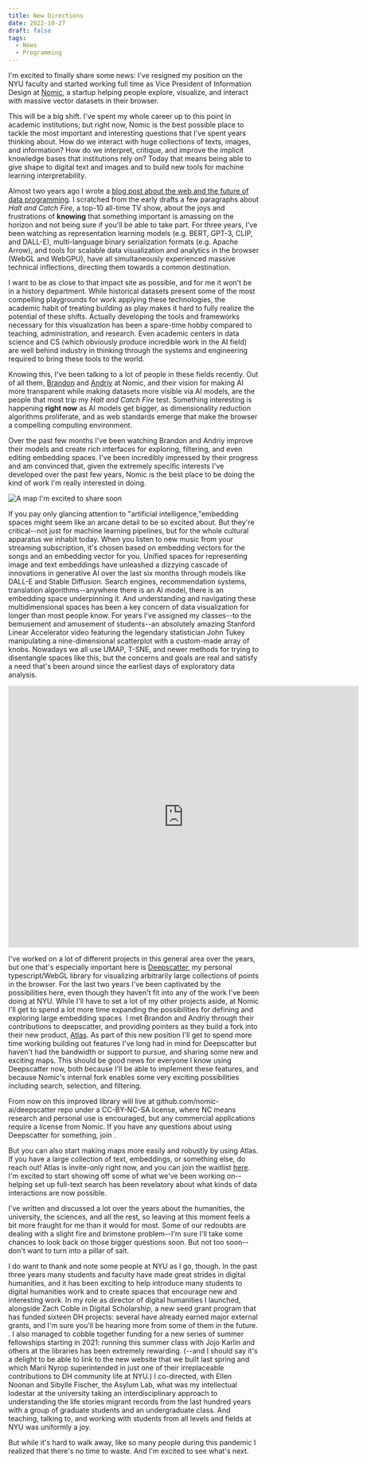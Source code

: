 ```yaml
---
title: New Directions
date: 2022-10-27
draft: false
tags:
  - News
  - Programming
---
```


I'm excited to finally share some news: I've resigned my position on the
NYU faculty and started working full time as Vice President of Information Design at [Nomic](https://nomic.ai), a startup helping people explore, visualize, and interact with massive
vector datasets in their browser.

This will be a big shift. I've spent my whole career up to this point in
academic institutions; but right now, Nomic is the best possible place
to tackle the most important and interesting questions that I've spent
years thinking about. How do we interact with huge collections of texts,
images, and information? How do we interpret, critique, and improve the
implicit knowledge bases that institutions rely on? Today that means
being able to give shape to digital text and images and to build new
tools for machine learning interpretability.

Almost two years ago I wrote a [blog post about the web and the future of data programming](https://benschmidt.org/post/2020-01-15/2020-01-15-webgpu/). I scratched from the early drafts a few
paragraphs about _Halt and Catch Fire_, a top-10 all-time TV show,
about the joys and frustrations of **knowing** that something important
is amassing on the horizon and not being sure if you'll be able to take
part. For three years, I've been watching as representation learning
models (e.g. BERT, GPT-3, CLIP, and DALL-E), multi-language binary
serialization formats (e.g. Apache Arrow), and tools for scalable data
visualization and analytics in the browser (WebGL and WebGPU), have all
simultaneously experienced massive technical inflections, directing them
towards a common destination.

I want to be as close to that impact site as possible, and for me it
won't be in a history department. While historical datasets present some
of the most compelling playgrounds for work applying these technologies,
the academic habit of treating building as play makes it hard to fully
realize the potential of these shifts. Actually developing the tools and
frameworks necessary for this visualization has been a spare-time hobby
compared to teaching, administration, and research.
Even academic
centers in data science and CS (which obviously produce incredible work in
the AI field) are well behind industry in thinking through the systems
and engineering required to bring these tools to the world.

Knowing this, I've been talking to a lot of people in these fields
recently. Out of all them, [Brandon](https://www.linkedin.com/in/brandon-duderstadt-a3269112a/) and [Andriy](https://www.linkedin.com/in/andriymulyar/) at Nomic, and their vision for making AI
more transparent while making datasets more visible via AI models, are
the people that most trip my _Halt and Catch Fire_ test. Something
interesting is happening **right now** as AI models get bigger, as
dimensionality reduction algorithms proliferate, and as web standards
emerge that make the browser a compelling computing environment.

Over the past few months I've been watching Brandon and Andriy improve
their models and create rich interfaces for exploring, filtering, and
even editing embedding spaces. I've been incredibly impressed by their
progress and am convinced that, given the extremely specific interests
I've developed over the past few years, Nomic is the best place to be
doing the kind of work I'm really interested in doing.

![A map I'm excited to share soon](/img/nomic-dotcloud.png)

If you pay only glancing attention to "artificial
intelligence,"embedding spaces might seem like an arcane detail to be so
excited about. But they're critical--not just for machine learning
pipelines, but for the whole cultural apparatus we inhabit today. When
you listen to new music from your streaming subscription, it's chosen
based on embedding vectors for the songs and an embedding vector for
you. Unified spaces for representing image and text embeddings have
unleashed a dizzying cascade of innovations in generative AI over the
last six months through models like DALL-E and Stable Diffusion. Search
engines, recommendation systems, translation algorithms--anywhere there
is an AI model, there is an embedding space underpinning it. And
understanding and navigating these multidimensional spaces has been a
key concern of data visualization for longer than most people know. For
years I've assigned my classes--to the bemusement and amusement of
students--an absolutely amazing Stanford Linear Accelerator video
featuring the legendary statistician John Tukey manipulating a
nine-dimensional scatterplot with a custom-made array of knobs. Nowadays
we all use UMAP, T-SNE, and newer methods for trying to disentangle
spaces like this, but the concerns and goals are real and satisfy a need
that's been around since the earliest days of exploratory data analysis.

<iframe width="704" height="525"
src="https://www.youtube.com/embed/B7XoW2qiFUA" title="prim9"
frameborder="0" allow="accelerometer; autoplay; clipboard-write;
encrypted-media; gyroscope; picture-in-picture\" allowfullscreen>
</iframe>

I've worked on a lot of different projects in this general area over the
years, but one that's especially important here is [Deepscatter](https://github.com/nomic-ai/deepscatter), my personal
typescript/WebGL library for visualizing arbitrarily large collections
of points in the browser. For the last two years I've been captivated by
the possibilities here, even though they haven't fit into any of the
work I've been doing at NYU. While I'll have to set a lot of my other
projects aside, at Nomic I'll get to spend a lot more time expanding the
possibilities for defining and exploring large embedding spaces. I met
Brandon and Andriy through their contributions to deepscatter, and providing pointers as they build a fork into their new product, [Atlas](http://atlas.nomic.ai). As part of this new position I'll get to spend more time working building out features I've long had in mind for Deepscatter but haven't had the bandwidth or
support to pursue, and sharing some new and exciting maps. This should
be good news for everyone I know using Deepscatter now, both because
I'll be able to implement these features, and because Nomic's internal
fork enables some very exciting possibilities including search,
selection, and filtering.

From now on this improved library will live at
github.com/nomic-ai/deepscatter repo under a CC-BY-NC-SA license, where
NC means research and personal use is encouraged, but any commercial
applications require a license from Nomic. If you have any questions
about using Deepscatter for something, join .

But you can also start making maps more easily and robustly by using
Atlas. If you have a large collection of text, embeddings, or something
else, do reach out! Atlas is invite-only right now, and you can join the
waitlist [here](https://atlas.nomic.ai/waitlist). I'm excited to start showing off some of what we've been working on--helping set up full-text search has been revelatory about what kinds of data interactions are now possible.

I've written and discussed a lot over the years about the humanities,
the university, the sciences, and all the rest, so leaving at this
moment feels a bit more fraught for me than it would for most.
Some of our redoubts are dealing with a slight fire and brimstone problem--I'm sure
I'll take some chances to look back on those
bigger questions soon. But not too soon--don't want to turn into a
pillar of salt.

I do want to thank and note some people at NYU as I go, though. In the
past three years many students and faculty have made great strides in
digital humanities, and it has been exciting to help introduce many
students to digital humanities work and to create spaces that encourage
new and interesting work. In my role as director of digital humanities I
launched, alongside Zach Coble in Digital Scholarship, a new seed grant
program that has funded sixteen DH projects: several have already earned
major external grants, and I'm sure you'll be hearing more from some of
them in the future. . I also managed to cobble together funding for a
new series of summer fellowships starting in 2021: running this summer
class with Jojo Karlin and others at the libraries has been extremely
rewarding. (--and I should say it's a delight to be able to link to the
new website that we built last spring and which Marii Nyrop
superintended in just one of their irreplaceable contributions to DH
community life at NYU.) I co-directed, with Ellen Noonan and Sibylle
Fischer, the Asylum Lab, what was my intellectual lodestar at the university
taking an interdisciplinary approach to understanding the life stories
migrant records from the last hundred years with a group of graduate
students and an undergraduate class. And teaching, talking to, and
working with students from all levels and fields at NYU was uniformly a
joy.

But while it's hard to walk away, like so many people during this
pandemic I realized that there's no time to waste. And I'm excited to
see what's next.
